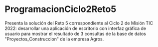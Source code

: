 # ProgramacionCiclo2Reto5
Presenta la solución del Reto 5 correspondiente al Ciclo 2 de Misión TIC 2022:  desarrollar una aplicación de escritorio con interfaz gráfica de usuario para mostrar el resultado de 3 consultas de la base de datos "Proyectos_Construccion" de la empresa Agros.
